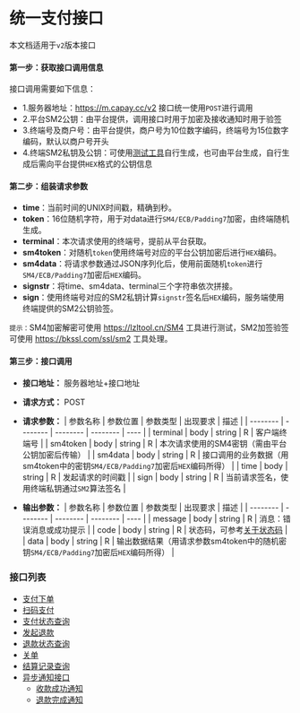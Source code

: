 # 统一支付接口
本文档适用于`v2`版本接口

#### 第一步：获取接口调用信息
接口调用需要如下信息：
- 1.服务器地址：https://m.capay.cc/v2 接口统一使用`POST`进行调用
- 2.平台SM2公钥：由平台提供，调用接口时用于加密及接收通知时用于验签
- 3.终端号及商户号：由平台提供，商户号为10位数字编码，终端号为15位数字编码，默认以商户号开头
- 4.终端SM2私钥及公钥：可使用[测试工具](https://bkssl.com/ssl/sm2)自行生成，也可由平台生成，自行生成后需向平台提供`HEX`格式的公钥信息

#### 第二步：组装请求参数 
- **time**：当前时间的UNIX时间戳，精确到秒。
- **token**：16位随机字符，用于对data进行`SM4/ECB/Padding7`加密，由终端随机生成。
- **terminal**：本次请求使用的终端号，提前从平台获取。
- **sm4token**：对随机`token`使用终端号对应的平台公钥加密后进行`HEX`编码。
- **sm4data**：将请求参数通过JSON序列化后，使用前面随机`token`进行 `SM4/ECB/Padding7`加密后`HEX`编码。
- **signstr**：将time、sm4data、terminal三个字符串依次拼接。
- **sign**：使用终端号对应的SM2私钥计算`signstr`签名后`HEX`编码，服务端使用终端提供的SM2公钥验签。

`提示：`SM4加密解密可使用 https://lzltool.cn/SM4 工具进行测试，SM2加签验签可使用 https://bkssl.com/ssl/sm2 工具处理。
#### 第三步：接口调用
- **接口地址：** 服务器地址+接口地址
- **请求方式：** POST
- **请求参数：**
    | 参数名称 | 参数位置 | 参数类型 | 出现要求 | 描述 |
    | -------- | -------- | -------- | -------- | ---- |
    | terminal |   body   |  string  |    R     | 客户端终端号 |
    | sm4token |   body   |  string  |    R     | 本次请求使用的SM4密钥（需由平台公钥加密后传输） |
    | sm4data  |   body   |  string  |    R     | 接口调用的业务数据（用sm4token中的密钥`SM4/ECB/Padding7`加密后`HEX`编码所得） |
    | time     |   body   |  string  |    R     | 发起请求的时间戳 |
    | sign     |   body   |  string  |    R     | 当前请求签名，使用终端私钥通过`SM2`算法签名 |
    
- **输出参数：**
    | 参数名称 | 参数位置 | 参数类型 | 出现要求 | 描述 |
    | -------- | -------- | -------- | -------- | ---- |
    | message  |   body   | string   |    R     | 消息：错误消息或成功提示 |
    | code     |   body   | string   |    R     | 状态码，可参考[关于状态码](?id=status_code) |
    | data     |   body   | string   |    R     | 输出数据结果（用请求参数sm4token中的随机密钥`SM4/ECB/Padding7`加密后`HEX`编码所得） |



### 接口列表
* [支付下单](v2/trade_create.md)
* [扫码支付](v2/trade_scanpay.md)
* [支付状态查询](v2/trade_query.md)
* [发起退款](v2/trade_refund.md)
* [退款状态查询](v2/trade_refund_query.md)
* [关单](v2/trade_close.md)
* [结算记录查询](v2/trade_list.md)
* [异步通知接口](v2/notice.md)
	* [收款成功通知](v2/notice_pay.md)
	* [退款完成通知](v2/notice_refund.md)
